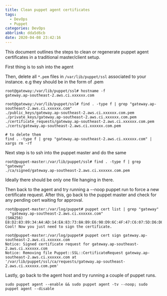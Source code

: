 ```yaml
---
title: Clean puppet agent certificates
tags:
  - DevOps
  - Puppet
categories: DevOps
abbrlink: dda5d6cb
date: 2020-04-08 23:42:16
---
```


This document outlines the steps to clean or regenerate puppet agent certificates in a traditional master/client setup.

First thing is to ssh into the agent 

Then, delete all `*.pem` files in `/var/lib/puppet/ssl` associated to your instance.
e.g they should be in the form of <HOSTNAME>.pem

```
root@gateway:/var/lib/puppet/ssl# hostname -f
gateway.ap-southeast-2.aws.ci.xxxxxx.com

root@gateway:/var/lib/puppet/ssl# find . -type f | grep "gateway.ap-southeast-2.aws.ci.xxxxxx.com"
./public_keys/gateway.ap-southeast-2.aws.ci.xxxxxx.com.pem
./private_keys/gateway.ap-southeast-2.aws.ci.xxxxxx.com.pem
./certificate_requests/gateway.ap-southeast-2.aws.ci.xxxxxx.com.pem
./certs/gateway.ap-southeast-2.aws.ci.xxxxxx.com.pem

# to delete them
find . -type f | grep "gateway.ap-southeast-2.aws.ci.xxxxxx.com" | xargs rm -rf
```

Next step is to ssh into the puppet master and do the same

```
root@puppet-master:/var/lib/puppet/ssl# find . -type f | grep "gateway"
./ca/signed/gateway.ap-southeast-2.aws.ci.xxxxxx.com.pem
```

Ideally there should be only one file hanging in there.

Then back to the agent and try running a --noop puppet run to force a new certificate request. After this, go back to the puppet master and check for any pending cert waiting for approval.

```
root@puppet-master:/var/log/puppet# puppet cert list | grep "gateway"
  "gateway.ap-southeast-2.aws.ci.xxxxxx.com"                    (SHA256) E8:D2:83:89:34:A4:AD:14:EA:83:73:8A:B9:E6:98:D9:6C:4F:47:C6:07:5D:D6:D0:9A:F1:32:C8:33:74:98:D0
Cool! Now you just need to sign the certificate.

root@puppet-master:/var/log/puppet# puppet cert sign gateway.ap-southeast-2.aws.ci.xxxxxx.com
Notice: Signed certificate request for gateway.ap-southeast-2.aws.ci.xxxxxx.com
Notice: Removing file Puppet::SSL::CertificateRequest gateway.ap-southeast-2.aws.ci.xxxxxx.com at '/var/lib/puppet/ssl/ca/requests/gateway.ap-southeast-2.aws.ci.xxxxxx.com.pem'
```

Lastly, go back to the agent host and try running a couple of puppet runs.

```
sudo puppet agent --enable && sudo puppet agent -tv --noop; sudo puppet agent --disable
```